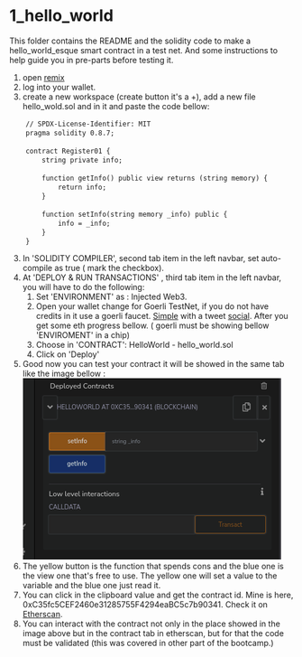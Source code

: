 # 1_hello_world
This folder contains the README and the solidity code to make a hello_world_esque smart contract in a test net.
And some instructions to help guide you in pre-parts before testing it.

<!-- guide to use REMIX, add some pictures too here. -->
1. open [remix](https://remix.ethereum.org/)
2. log into your wallet.
3. create a new workspace (create button it's a +), add a new file hello_wold.sol and in it and paste the code bellow:
```.sol
    // SPDX-License-Identifier: MIT
    pragma solidity 0.8.7;
    
    contract Register01 {
        string private info;
    
        function getInfo() public view returns (string memory) {
            return info;
        }
    
        function setInfo(string memory _info) public {
            info = _info;
        }
    }
```
3. In 'SOLIDITY COMPILER', second tab item in the left navbar, set auto-compile as true ( mark the checkbox). 
4. At 'DEPLOY & RUN TRANSACTIONS' , third tab item in the left navbar, you will have to do the following:
   1. Set 'ENVIRONMENT' as : Injected Web3.
   2. Open your wallet change for Goerli TestNet, if you do not have credits in it use a goerli faucet. [Simple](https://fauceth.komputing.org/?chain=5) with a tweet [social](https://goerli-faucet.mudit.blog/). After you get some eth progress bellow. ( goerli must be showing bellow 'ENVIROMENT' in a chip)
   3. Choose in 'CONTRACT': HelloWorld - hello_world.sol
   4. Click on 'Deploy'
5. Good now you can test your contract it will be showed in the same tab like the image bellow : ![!Theme Image](resources/hello_world.png)
6. The yellow button is the function that spends cons and the blue one is the view one that's free to use. The yellow one will set a value to the variable and the blue one just read it. 
7. You can click in the clipboard value and get the contract id. Mine is here,  0xC35fc5CEF2460e31285755F4294eaBC5c7b90341. Check it on [Etherscan](https://goerli.etherscan.io/address/0xC35fc5CEF2460e31285755F4294eaBC5c7b90341).
8. You can interact with the contract not only in the place showed in the image above but in the contract tab in etherscan, but for that the code must be validated (this was covered in other part of the bootcamp.)
   